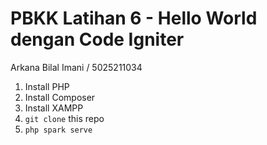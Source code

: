 # PBKK Latihan 6 - Hello World dengan Code Igniter

Arkana Bilal Imani / 5025211034

1. Install PHP
2. Install Composer
3. Install XAMPP
4. `git clone` this repo
5. `php spark serve`